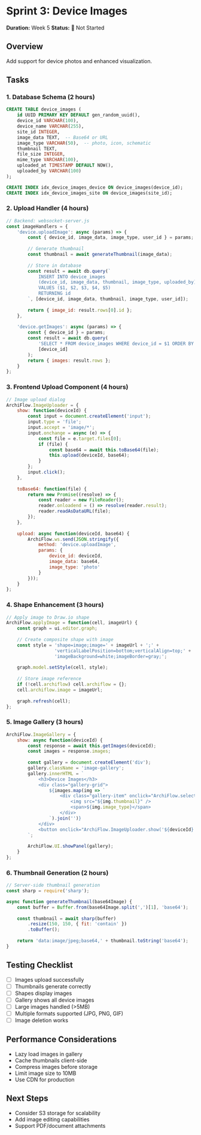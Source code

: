 # Sprint 3: Device Images
**Duration:** Week 5
**Status:** 🔴 Not Started

## Overview
Add support for device photos and enhanced visualization.

## Tasks

### 1. Database Schema (2 hours)
```sql
CREATE TABLE device_images (
    id UUID PRIMARY KEY DEFAULT gen_random_uuid(),
    device_id VARCHAR(100),
    device_name VARCHAR(255),
    site_id INTEGER,
    image_data TEXT,  -- Base64 or URL
    image_type VARCHAR(50),  -- photo, icon, schematic
    thumbnail TEXT,
    file_size INTEGER,
    mime_type VARCHAR(100),
    uploaded_at TIMESTAMP DEFAULT NOW(),
    uploaded_by VARCHAR(100)
);

CREATE INDEX idx_device_images_device ON device_images(device_id);
CREATE INDEX idx_device_images_site ON device_images(site_id);
```

### 2. Upload Handler (4 hours)
```javascript
// Backend: websocket-server.js
const imageHandlers = {
    'device.uploadImage': async (params) => {
        const { device_id, image_data, image_type, user_id } = params;
        
        // Generate thumbnail
        const thumbnail = await generateThumbnail(image_data);
        
        // Store in database
        const result = await db.query(`
            INSERT INTO device_images 
            (device_id, image_data, thumbnail, image_type, uploaded_by)
            VALUES ($1, $2, $3, $4, $5)
            RETURNING id
        `, [device_id, image_data, thumbnail, image_type, user_id]);
        
        return { image_id: result.rows[0].id };
    },
    
    'device.getImages': async (params) => {
        const { device_id } = params;
        const result = await db.query(
            'SELECT * FROM device_images WHERE device_id = $1 ORDER BY uploaded_at DESC',
            [device_id]
        );
        return { images: result.rows };
    }
};
```

### 3. Frontend Upload Component (4 hours)
```javascript
// Image upload dialog
ArchiFlow.ImageUploader = {
    show: function(deviceId) {
        const input = document.createElement('input');
        input.type = 'file';
        input.accept = 'image/*';
        input.onchange = async (e) => {
            const file = e.target.files[0];
            if (file) {
                const base64 = await this.toBase64(file);
                this.upload(deviceId, base64);
            }
        };
        input.click();
    },
    
    toBase64: function(file) {
        return new Promise((resolve) => {
            const reader = new FileReader();
            reader.onloadend = () => resolve(reader.result);
            reader.readAsDataURL(file);
        });
    },
    
    upload: async function(deviceId, base64) {
        ArchiFlow.ws.send(JSON.stringify({
            method: 'device.uploadImage',
            params: {
                device_id: deviceId,
                image_data: base64,
                image_type: 'photo'
            }
        }));
    }
};
```

### 4. Shape Enhancement (3 hours)
```javascript
// Apply image to Draw.io shape
ArchiFlow.applyImage = function(cell, imageUrl) {
    const graph = ui.editor.graph;
    
    // Create composite shape with image
    const style = 'shape=image;image=' + imageUrl + ';' +
                  'verticalLabelPosition=bottom;verticalAlign=top;' +
                  'imageBackground=white;imageBorder=gray;';
    
    graph.model.setStyle(cell, style);
    
    // Store image reference
    if (!cell.archiflow) cell.archiflow = {};
    cell.archiflow.image = imageUrl;
    
    graph.refresh(cell);
};
```

### 5. Image Gallery (3 hours)
```javascript
ArchiFlow.ImageGallery = {
    show: async function(deviceId) {
        const response = await this.getImages(deviceId);
        const images = response.images;
        
        const gallery = document.createElement('div');
        gallery.className = 'image-gallery';
        gallery.innerHTML = `
            <h3>Device Images</h3>
            <div class="gallery-grid">
                ${images.map(img => `
                    <div class="gallery-item" onclick="ArchiFlow.selectImage('${img.id}')">
                        <img src="${img.thumbnail}" />
                        <span>${img.image_type}</span>
                    </div>
                `).join('')}
            </div>
            <button onclick="ArchiFlow.ImageUploader.show('${deviceId}')">+ Add Image</button>
        `;
        
        ArchiFlow.UI.showPanel(gallery);
    }
};
```

### 6. Thumbnail Generation (2 hours)
```javascript
// Server-side thumbnail generation
const sharp = require('sharp');

async function generateThumbnail(base64Image) {
    const buffer = Buffer.from(base64Image.split(',')[1], 'base64');
    
    const thumbnail = await sharp(buffer)
        .resize(150, 150, { fit: 'contain' })
        .toBuffer();
    
    return 'data:image/jpeg;base64,' + thumbnail.toString('base64');
}
```

## Testing Checklist
- [ ] Images upload successfully
- [ ] Thumbnails generate correctly
- [ ] Shapes display images
- [ ] Gallery shows all device images
- [ ] Large images handled (>5MB)
- [ ] Multiple formats supported (JPG, PNG, GIF)
- [ ] Image deletion works

## Performance Considerations
- Lazy load images in gallery
- Cache thumbnails client-side
- Compress images before storage
- Limit image size to 10MB
- Use CDN for production

## Next Steps
- Consider S3 storage for scalability
- Add image editing capabilities
- Support PDF/document attachments